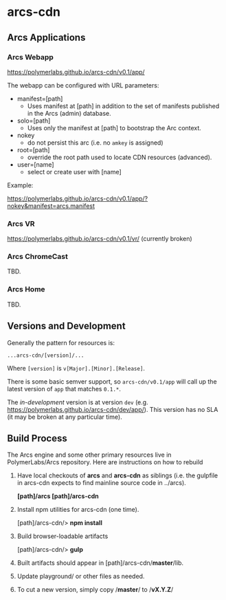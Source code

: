 # arcs-cdn

## Arcs Applications

### Arcs Webapp

https://polymerlabs.github.io/arcs-cdn/v0.1/app/

The webapp can be configured with URL parameters:

* manifest=[path]
  * Uses manifest at [path] in addition to the set of manifests published in the Arcs (admin) database.
* solo=[path]
  * Uses only the manifest at [path] to bootstrap the Arc context.
* nokey
  * do not persist this arc (i.e. no `amkey` is assigned)
* root=[path]
  * override the root path used to locate CDN resources (advanced).
* user=[name]
  * select or create user with [name]

Example:

https://polymerlabs.github.io/arcs-cdn/v0.1/app/?nokey&manifest=arcs.manifest

### Arcs VR

https://polymerlabs.github.io/arcs-cdn/v0.1/vr/ (currently broken)

### Arcs ChromeCast

TBD.

### Arcs Home

TBD.

## Versions and Development

Generally the pattern for resources is:

`...arcs-cdn/[version]/...`

Where `[version]` is `v[Major].[Minor].[Release]`.

There is some basic semver support, so `arcs-cdn/v0.1/app` will call up the latest version of `app` that matches `0.1.*`.

The _in-development_ version is at version `dev` (e.g. https://polymerlabs.github.io/arcs-cdn/dev/app/). This version has no SLA (it may be broken at any particular time).

## Build Process

The Arcs engine and some other primary resources live in PolymerLabs/Arcs repository. Here are instructions on how to rebuild

1. Have local checkouts of **arcs** and **arcs-cdn** as siblings (i.e. the gulpfile in arcs-cdn expects to find mainline source code in ../arcs).

	**[path]/arcs
	[path]/arcs-cdn**

2. Install npm utilities for arcs-cdn (one time).

	[path]/arcs-cdn/> **npm install**

3. Build browser-loadable artifacts

	[path]/arcs-cdn/> **gulp**

4. Built artifacts should appear in [path]/arcs-cdn/**master**/lib.

5. Update playground/ or other files as needed.

6. To cut a new version, simply copy /**master**/ to /**vX.Y.Z**/

